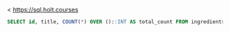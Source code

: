 < https://sql.holt.courses

```sql
SELECT id, title, COUNT(*) OVER ()::INT AS total_count FROM ingredients;
```
